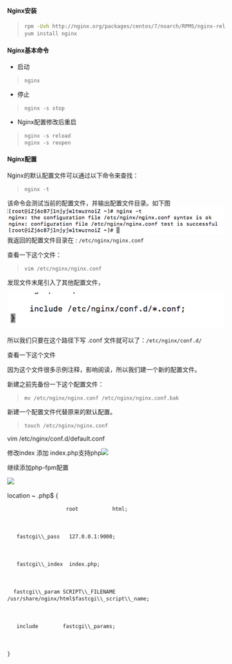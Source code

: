 #### Nginx安装

> ```bash
> rpm -Uvh http://nginx.org/packages/centos/7/noarch/RPMS/nginx-release-centos-7-0.el7.ngx.noarch.rpm
> yum install nginx
> ```

#### Nginx基本命令

* 启动

> ```
> nginx
> ```

* 停止

> ```
> nginx -s stop
> ```

* Nginx配置修改后重启

> ```
> nginx -s reload
> nginx -s reopen
> ```

#### Nginx配置

Nginx的默认配置文件可以通过以下命令来查找：

> ```
> nginx -t
> ```

该命令会测试当前的配置文件，并输出配置文件目录。如下图![](/assets/nginx-t.png)我返回的配置文件目录在 : `/etc/nginx/nginx.conf`

查看一下这个文件：

> ```
> vim /etc/nginx/nginx.conf
> ```

发现文件末尾引入了其他配置文件，

![](/assets/nginx-conf-view.png)

所以我们只要在这个路径下写 .conf 文件就可以了：`/etc/nginx/conf.d/`

查看一下这个文件

因为这个文件很多示例注释，影响阅读，所以我们建一个新的配置文件。

新建之前先备份一下这个配置文件：

> ```
> mv /etc/nginx/nginx.conf /etc/nginx/nginx.conf.bak
> ```

新建一个配置文件代替原来的默认配置。

> ```
> touch /etc/nginx/nginx.conf
> ```

vim /etc/nginx/conf.d/default.conf

修改index 添加 index.php支持php![](/assets/nginx.png)

继续添加php-fpm配置

![](/assets/php-fpm.png)

location ~ .php$ {

```
                   root           html;



   fastcgi\\_pass   127.0.0.1:9000;



   fastcgi\\_index  index.php;



  fastcgi\\_param SCRIPT\\_FILENAME /usr/share/nginx/html$fastcgi\\_script\\_name;



   include        fastcgi\\_params;



}
```



